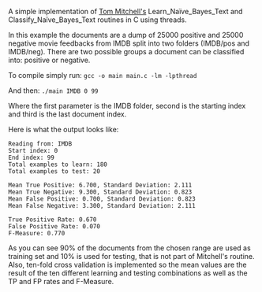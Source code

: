 A simple implementation of [Tom Mitchell's](http://personal.disco.unimib.it/Vanneschi/McGrawHill_-_Machine_Learning_-Tom_Mitchell.pdf) Learn_Naïve_Bayes_Text and Classify_Naïve_Bayes_Text routines in C using threads.

In this example the documents are a dump of 25000 positive and 25000 negative movie feedbacks from IMDB split into two folders (IMDB/pos and IMDB/neg). There are two possible groups a document can be classified into: positive or negative.

To compile simply run:
`gcc -o main main.c -lm -lpthread`

And then:
`./main IMDB 0 99`

Where the first parameter is the IMDB folder, second is the starting index and third is the last document index.

Here is what the output looks like:
```
Reading from: IMDB
Start index: 0
End index: 99
Total examples to learn: 180
Total examples to test: 20

Mean True Positive: 6.700, Standard Deviation: 2.111
Mean True Negative: 9.300, Standard Deviation: 0.823
Mean False Positive: 0.700, Standard Deviation: 0.823
Mean False Negative: 3.300, Standard Deviation: 2.111

True Positive Rate: 0.670
False Positive Rate: 0.070
F-Measure: 0.770
```

As you can see 90% of the documents from the chosen range are used as training set and 10% is used for testing, that is not part of Mitchell's routine. Also, ten-fold cross validation is implemented so the mean values are the result of the ten different learning and testing combinations as well as the TP and FP rates and F-Measure.
